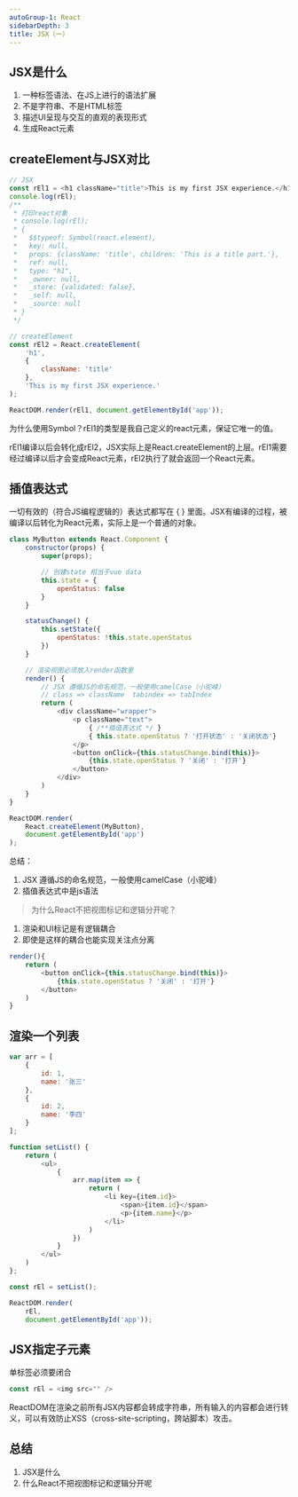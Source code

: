 ```yaml
---
autoGroup-1: React
sidebarDepth: 3
title: JSX（一）
---
```


## JSX是什么
1. 一种标签语法、在JS上进行的语法扩展
2. 不是字符串、不是HTML标签
3. 描述UI呈现与交互的直观的表现形式
4. 生成React元素


## createElement与JSX对比
```javascript
// JSX
const rEl1 = <h1 className="title">This is my first JSX experience.</h1>
console.log(rEl);
/**
 * 打印react对象
 * console.log(rEl);
 * {
 *   $$typeof: Symbol(react.element),
 *   key: null,
 *   props: {className: 'title', children: 'This is a title part.'},
 *   ref: null,
 *   type: "h1",
 *   _owner: null,
 *   _store: {validated: false},
 *   _self: null,
 *   _source: null
 * }
 */

// createElement
const rEl2 = React.createElement(
    'h1',
    {
        className: 'title'
    }, 
    'This is my first JSX experience.'
);

ReactDOM.render(rEl1, document.getElementById('app'));
```
为什么使用Symbol？rEl1的类型是我自己定义的react元素，保证它唯一的值。

rEl1编译以后会转化成rEl2，JSX实际上是React.createElement的上层。rEl1需要经过编译以后才会变成React元素，rEl2执行了就会返回一个React元素。


## 插值表达式
一切有效的（符合JS编程逻辑的）表达式都写在 { } 里面。JSX有编译的过程，被编译以后转化为React元素，实际上是一个普通的对象。
```javascript
class MyButton extends React.Component {
    constructor(props) {
        super(props);

        // 创建state 相当于vue data
        this.state = {
            openStatus: false
        }
    }

    statusChange() {
        this.setState({
            openStatus: !this.state.openStatus
        })
    }

    // 渲染视图必须放入render函数里
    render() {
        // JSX 遵循JS的命名规范，一般使用camelCase（小驼峰）
        // class => className  tabindex => tabIndex
        return (
            <div className="wrapper">
                <p className="text">
                    { /**插值表达式 */ }
                    { this.state.openStatus ? '打开状态' : '关闭状态'}
                </p>
                <button onClick={this.statusChange.bind(this)}>
                    {this.state.openStatus ? '关闭' : '打开'}
                </button>
            </div>
        )
    }
}

ReactDOM.render(
    React.createElement(MyButton),
    document.getElementById('app')
);
```
总结：
1. JSX 遵循JS的命名规范，一般使用camelCase（小驼峰）
2. 插值表达式中是js语法

> 为什么React不把视图标记和逻辑分开呢？

1. 渲染和UI标记是有逻辑耦合
2. 即使是这样的耦合也能实现关注点分离

```javascript
render(){
    return (
        <button onClick={this.statusChange.bind(this)}>
            {this.state.openStatus ? '关闭' : '打开'}
        </button>
    )
}
```

## 渲染一个列表
```javascript
var arr = [
    {
        id: 1,
        name: '张三'
    },
    {
        id: 2,
        name: '李四'
    }
];

function setList() {
    return (
        <ul>
            {
                arr.map(item => {
                    return (
                        <li key={item.id}>
                            <span>{item.id}</span>
                            <p>{item.name}</p>
                        </li>
                    )
                })
            }
        </ul>
    )
};

const rEl = setList();

ReactDOM.render(
    rEl,
    document.getElementById('app'));
```

## JSX指定子元素
单标签必须要闭合
```javascript
const rEl = <img src="" />
```
ReactDOM在渲染之前所有JSX内容都会转成字符串，所有输入的内容都会进行转义，可以有效防止XSS（cross-site-scripting，跨站脚本）攻击。

## 总结
1. JSX是什么
2. 什么React不把视图标记和逻辑分开呢